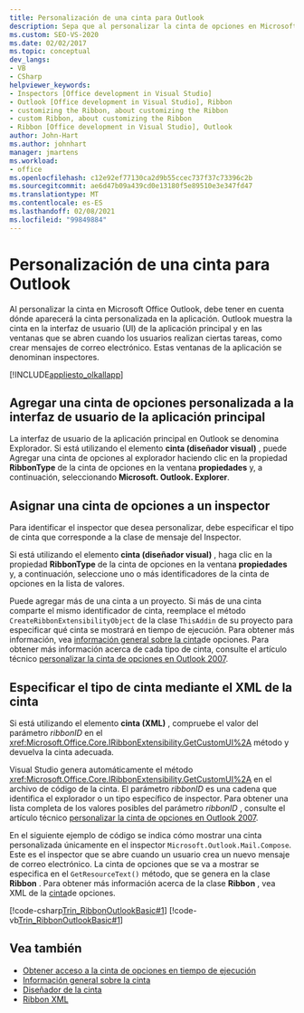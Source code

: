 ```yaml
---
title: Personalización de una cinta para Outlook
description: Sepa que al personalizar la cinta de opciones en Microsoft Office Outlook, debe tener en cuenta dónde aparecerá la cinta personalizada en la aplicación.
ms.custom: SEO-VS-2020
ms.date: 02/02/2017
ms.topic: conceptual
dev_langs:
- VB
- CSharp
helpviewer_keywords:
- Inspectors [Office development in Visual Studio]
- Outlook [Office development in Visual Studio], Ribbon
- customizing the Ribbon, about customizing the Ribbon
- custom Ribbon, about customizing the Ribbon
- Ribbon [Office development in Visual Studio], Outlook
author: John-Hart
ms.author: johnhart
manager: jmartens
ms.workload:
- office
ms.openlocfilehash: c12e92ef77130ca2d9b55ccec737f37c73396c2b
ms.sourcegitcommit: ae6d47b09a439cd0e13180f5e89510e3e347fd47
ms.translationtype: MT
ms.contentlocale: es-ES
ms.lasthandoff: 02/08/2021
ms.locfileid: "99849884"
---
```

# <a name="customize-a-ribbon-for-outlook"></a>Personalización de una cinta para Outlook
  Al personalizar la cinta en Microsoft Office Outlook, debe tener en cuenta dónde aparecerá la cinta personalizada en la aplicación. Outlook muestra la cinta en la interfaz de usuario (UI) de la aplicación principal y en las ventanas que se abren cuando los usuarios realizan ciertas tareas, como crear mensajes de correo electrónico. Estas ventanas de la aplicación se denominan inspectores.

 [!INCLUDE[appliesto_olkallapp](../vsto/includes/appliesto-olkallapp-md.md)]

## <a name="add-a-custom-ribbon-to-the-main-application-ui"></a>Agregar una cinta de opciones personalizada a la interfaz de usuario de la aplicación principal
 La interfaz de usuario de la aplicación principal en Outlook se denomina Explorador. Si está utilizando el elemento **cinta (diseñador visual)** , puede Agregar una cinta de opciones al explorador haciendo clic en la propiedad **RibbonType** de la cinta de opciones en la ventana **propiedades** y, a continuación, seleccionando **Microsoft. Outlook. Explorer**.

## <a name="assign-a-ribbon-to-an-inspector"></a>Asignar una cinta de opciones a un inspector
 Para identificar el inspector que desea personalizar, debe especificar el tipo de cinta que corresponde a la clase de mensaje del Inspector.

 Si está utilizando el elemento **cinta (diseñador visual)** , haga clic en la propiedad **RibbonType** de la cinta de opciones en la ventana **propiedades** y, a continuación, seleccione uno o más identificadores de la cinta de opciones en la lista de valores.

 Puede agregar más de una cinta a un proyecto. Si más de una cinta comparte el mismo identificador de cinta, reemplace el método `CreateRibbonExtensibilityObject` de la clase `ThisAddin` de su proyecto para especificar qué cinta se mostrará en tiempo de ejecución. Para obtener más información, vea [información general sobre la cinta](../vsto/ribbon-overview.md)de opciones. Para obtener más información acerca de cada tipo de cinta, consulte el artículo técnico [personalizar la cinta de opciones en Outlook 2007](/previous-versions/office/developer/office-2007/bb226712(v=office.12)).

## <a name="specify-the-ribbon-type-by-using-ribbon-xml"></a>Especificar el tipo de cinta mediante el XML de la cinta
 Si está utilizando el elemento **cinta (XML)** , compruebe el valor del parámetro *ribbonID* en el <xref:Microsoft.Office.Core.IRibbonExtensibility.GetCustomUI%2A> método y devuelva la cinta adecuada.

 Visual Studio genera automáticamente el método <xref:Microsoft.Office.Core.IRibbonExtensibility.GetCustomUI%2A> en el archivo de código de la cinta. El parámetro *ribbonID* es una cadena que identifica el explorador o un tipo específico de inspector. Para obtener una lista completa de los valores posibles del parámetro *ribbonID* , consulte el artículo técnico [personalizar la cinta de opciones en Outlook 2007](/previous-versions/office/developer/office-2007/bb226712(v=office.12)).

 En el siguiente ejemplo de código se indica cómo mostrar una cinta personalizada únicamente en el inspector `Microsoft.Outlook.Mail.Compose`. Este es el inspector que se abre cuando un usuario crea un nuevo mensaje de correo electrónico. La cinta de opciones que se va a mostrar se especifica en el `GetResourceText()` método, que se genera en la clase **Ribbon** . Para obtener más información acerca de la clase **Ribbon** , vea XML de la [cinta](../vsto/ribbon-xml.md)de opciones.

 [!code-csharp[Trin_RibbonOutlookBasic#1](../vsto/codesnippet/CSharp/Trin_RibbonOutlookBasic/Ribbon1.cs#1)]
 [!code-vb[Trin_RibbonOutlookBasic#1](../vsto/codesnippet/VisualBasic/Trin_RibbonOutlookBasic/Ribbon1.vb#1)]

## <a name="see-also"></a>Vea también
- [Obtener acceso a la cinta de opciones en tiempo de ejecución](../vsto/accessing-the-ribbon-at-run-time.md)
- [Información general sobre la cinta](../vsto/ribbon-overview.md)
- [Diseñador de la cinta](../vsto/ribbon-designer.md)
- [Ribbon XML](../vsto/ribbon-xml.md)
